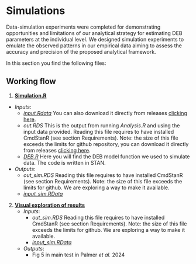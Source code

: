 # Simulations
Data-simulation experiments were completed for demonstrating opportunities and limitations of our analytical strategy for estimating DEB parameters at the individual level. We designed simulation experiments to emulate the observed patterns in our empirical data aiming to assess the accuracy and precision of the proposed analytical framework.

In this section you find the following files:

## Working flow

1. [**Simulation.R**](../2_SIMULATIONS/Simulation.R)
  - *Inputs*:
      - [_input.Rdata_](../2_SIMULATIONS/input.RData)  You can also download it directly from releases [clicking here](https://github.com/Iremoma/DEB_IndividualVariability-Palmer-et-al.2024/releases/download/v1.0/input.RData).
      - _out.RDS_ This is the output from running _Analysis.R_ and using the input data provided. Reading this file requires to have installed CmdStanR (see section Requirements). Note: the size of this file exceeds the limits for github repository, you can download it directly from releases [clicking here](https://github.com/Iremoma/DEB_IndividualVariability-Palmer-et-al.2024/releases/download/v1.1/out.RDS).
      - [_DEB.R_](../2_SIMULATIONS/DEB.R) Here you will find the DEB model function we used to simulate data. The code is written in STAN.
  - *Outputs*:
      -  _out_sim.RDS_ Reading this file requires to have installed CmdStanR (see section Requirements). Note: the size of this file exceeds the limits for github. We are exploring a way to make it available.
      -  [_input_sim.RData_](../2_SIMULATIONS/input_sim.RData)

2. [**Visual exploration of results**](../2_SIMULATIONS/Fig5.R)
   - *Inputs*:
      -  _out_sim.RDS_ Reading this file requires to have installed CmdStanR (see section Requirements). Note: the size of this file exceeds the limits for github. We are exploring a way to make it available.
      -  [_input_sim.RData_](../2_SIMULATIONS/input_sim.RData)
    - *Outputs*:
      - Fig 5 in main test in Palmer _et al._ 2024



